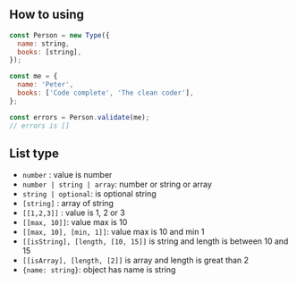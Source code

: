 ## How to using

```js
const Person = new Type({
  name: string,
  books: [string],
});

const me = {
  name: 'Peter',
  books: ['Code complete', 'The clean coder'],
};

const errors = Person.validate(me);
// errors is []
```

## List type

- `number` : value is number
- `number | string | array`: number or string or array
- `string | optional`: is optional string
- `[string]` : array of string
- `[[1,2,3]]` : value is 1, 2 or 3
- `[[max, 10]]`: value max is 10
- `[[max, 10], [min, 1]]`: value max is 10 and min 1
- `[[isString], [length, [10, 15]]` is string and length is between 10 and 15
- `[[isArray], [length, [2]]` is array and length is great than 2
- `{name: string}`: object has name is string
